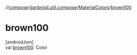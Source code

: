 //[compose](../../../index.md)/[danbroid.util.compose](../index.md)/[MaterialColors](index.md)/[brown100](brown100.md)

# brown100

[androidJvm]\
val [brown100](brown100.md): Color
